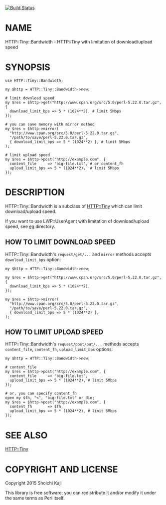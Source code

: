 [![Build Status](https://travis-ci.org/shoichikaji/HTTP-Tiny-Bandwidth.svg?branch=master)](https://travis-ci.org/shoichikaji/HTTP-Tiny-Bandwidth)

# NAME

HTTP::Tiny::Bandwidth - HTTP::Tiny with limitation of download/upload speed

# SYNOPSIS

    use HTTP::Tiny::Bandwidth;

    my $http = HTTP::Tiny::Bandwidth->new;

    # limit download speed
    my $res = $http->get("http://www.cpan.org/src/5.0/perl-5.22.0.tar.gz", {
      download_limit_bps => 5 * (1024**2), # limit 5Mbps
    });

    # you can save memory with mirror method
    my $res = $http->mirror(
      "http://www.cpan.org/src/5.0/perl-5.22.0.tar.gz",
      "/path/to/save/perl-5.22.0.tar.gz",
      { download_limit_bps => 5 * (1024**2) }, # limit 5Mbps
    );

    # limit upload speed
    my $res = $http->post("http://example.com", {
      content_file     => "big-file.txt", # or content_fh
      upload_limit_bps => 5 * (1024**2),  # limit 5Mbps
    });

# DESCRIPTION

HTTP::Tiny::Bandwidth is a subclass of [HTTP::Tiny](https://metacpan.org/pod/HTTP::Tiny) which can limit download/upload speed.

If you want to use LWP::UserAgent with limitation of download/upload speed,
see [eg](https://github.com/shoichikaji/HTTP-Tiny-Bandwidth/tree/master/eg) directory.

## HOW TO LIMIT DOWNLOAD SPEED

HTTP::Tiny::Bandwidth's `request/get/...` and `mirror` methods accepts
`download_limit_bps` option:

    my $http = HTTP::Tiny::Bandwidth->new;

    my $res = $http->get("http://www.cpan.org/src/5.0/perl-5.22.0.tar.gz", {
      download_limit_bps => 5 * (1024**2),
    });

    my $res = $http->mirror(
      "http://www.cpan.org/src/5.0/perl-5.22.0.tar.gz",
      "/path/to/save/perl-5.22.0.tar.gz",
      { download_limit_bps => 5 * (1024**2) },
    );

## HOW TO LIMIT UPLOAD SPEED

HTTP::Tiny::Bandwidth's `request/post/put/...` methods accepts
`content_file`, `content_fh`, `upload_limit_bps` options:

    my $http = HTTP::Tiny::Bandwidth->new;

    # content_file
    my $res = $http->post("http://example.com", {
      content_file     => "big-file.txt",
      upload_limit_bps => 5 * (1024**2), # limit 5Mbps
    });

    # or, you can specify content_fh
    open my $fh, "<", "big-file.txt" or die;
    my $res = $http->post("http://example.com", {
      content_fh       => $fh,
      upload_limit_bps => 5 * (1024**2), # limit 5Mbps
    });

# SEE ALSO

[HTTP::Tiny](https://metacpan.org/pod/HTTP::Tiny)

# COPYRIGHT AND LICENSE

Copyright 2015 Shoichi Kaji

This library is free software; you can redistribute it and/or modify
it under the same terms as Perl itself.
